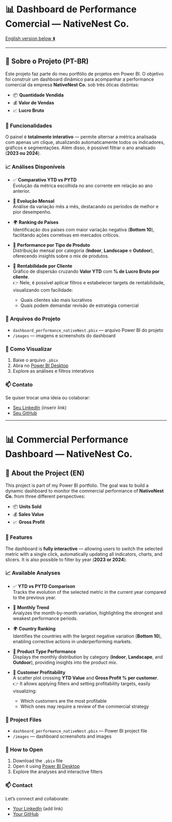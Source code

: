
# 📊 Dashboard de Performance Comercial — NativeNest Co.

[English version below ⬇️](#-commercial-performance-dashboard----nativenest-co)

---

## 📌 Sobre o Projeto (PT-BR)

Este projeto faz parte do meu portfólio de projetos em Power BI. O objetivo foi construir um dashboard dinâmico para acompanhar a performance comercial da empresa **NativeNest Co.** sob três óticas distintas:

- 📦 **Quantidade Vendida**
- 💰 **Valor de Vendas**
- 📈 **Lucro Bruto**

### 🎨 Funcionalidades

O painel é **totalmente interativo** — permite alternar a métrica analisada com apenas um clique, atualizando automaticamente todos os indicadores, gráficos e segmentações. Além disso, é possível filtrar o ano analisado (**2023 ou 2024**).

### 📈 Análises Disponíveis

- ✅ **Comparativo YTD vs PYTD**  
  Evolução da métrica escolhida no ano corrente em relação ao ano anterior.

- 📅 **Evolução Mensal**  
  Análise da variação mês a mês, destacando os períodos de melhor e pior desempenho.

- 🌍 **Ranking de Países**  
  Identificação dos países com maior variação negativa (**Bottom 10**), facilitando ações corretivas em mercados críticos.

- 🛒 **Performance por Tipo de Produto**  
  Distribuição mensal por categoria (**Indoor**, **Landscape** e **Outdoor**), oferecendo insights sobre o mix de produtos.

- 🤝 **Rentabilidade por Cliente**  
  Gráfico de dispersão cruzando **Valor YTD** com **% de Lucro Bruto por cliente**.  
  👉 Nele, é possível aplicar filtros e estabelecer targets de rentabilidade, visualizando com facilidade:
  - Quais clientes são mais lucrativos
  - Quais podem demandar revisão de estratégia comercial

### 📎 Arquivos do Projeto

- `dashboard_performance_nativeNest.pbix` — arquivo Power BI do projeto
- `/images` — imagens e screenshots do dashboard

### 🚀 Como Visualizar

1. Baixe o arquivo `.pbix`
2. Abra no [Power BI Desktop](https://powerbi.microsoft.com/pt-br/desktop/)
3. Explore as análises e filtros interativos

### 📫 Contato

Se quiser trocar uma ideia ou colaborar:

- [Seu LinkedIn](#) (inserir link)
- [Seu GitHub](https://github.com/seu_usuario)

---

# 📊 Commercial Performance Dashboard — NativeNest Co.

## 📌 About the Project (EN)

This project is part of my Power BI portfolio. The goal was to build a dynamic dashboard to monitor the commercial performance of **NativeNest Co.** from three different perspectives:

- 📦 **Units Sold**
- 💰 **Sales Value**
- 📈 **Gross Profit**

### 🎨 Features

The dashboard is **fully interactive** — allowing users to switch the selected metric with a single click, automatically updating all indicators, charts, and slicers. It is also possible to filter by year (**2023 or 2024**).

### 📈 Available Analyses

- ✅ **YTD vs PYTD Comparison**  
  Tracks the evolution of the selected metric in the current year compared to the previous year.

- 📅 **Monthly Trend**  
  Analyzes the month-by-month variation, highlighting the strongest and weakest performance periods.

- 🌍 **Country Ranking**  
  Identifies the countries with the largest negative variation (**Bottom 10**), enabling corrective actions in underperforming markets.

- 🛒 **Product Type Performance**  
  Displays the monthly distribution by category (**Indoor**, **Landscape**, and **Outdoor**), providing insights into the product mix.

- 🤝 **Customer Profitability**  
  A scatter plot crossing **YTD Value** and **Gross Profit % per customer**.  
  👉 It allows applying filters and setting profitability targets, easily visualizing:
  - Which customers are the most profitable
  - Which ones may require a review of the commercial strategy

### 📎 Project Files

- `dashboard_performance_nativeNest.pbix` — Power BI project file
- `/images` — dashboard screenshots and images

### 🚀 How to Open

1. Download the `.pbix` file
2. Open it using [Power BI Desktop](https://powerbi.microsoft.com/en-us/desktop/)
3. Explore the analyses and interactive filters

### 📫 Contact

Let’s connect and collaborate:

- [Your LinkedIn](#) (add link)
- [Your GitHub](https://github.com/your_username)
